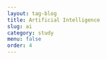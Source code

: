 ```yaml
---
layout: tag-blog
title: Artificial Intelligence
slug: ai
category: study
menu: false
order: 4
---
```

